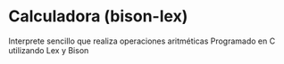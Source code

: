 # Calculadora (bison-lex)
Interprete sencillo que realiza operaciones aritméticas
Programado en C utilizando Lex y Bison
